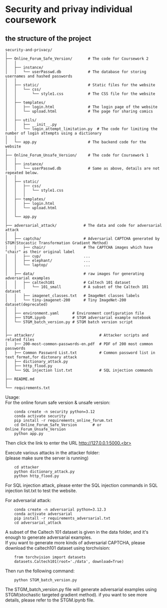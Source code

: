 # Security and privay individual coursework
## the structure of the project
```plaintext
security-and-privacy/                
│
├── Online_Forum_Safe_Version/       # The code for Coursework 2
│   │
│   ├── instance/                   
│   │   └── userPasswd.db            # The database for storing usernames and hashed passwords
│   │
│   ├── static/                      # Static files for the website
│   │   └── css/                     
│   │       └── style1.css           # The CSS file for the website
│   │
│   ├── templates/                   
│   │   ├── login.html               # The login page of the website
│   │   └── upload.html              # The page for sharing comics
│   │
│   ├── utils/                       
│   │   ├── __init__.py
│   │   └── login_attempt_limitation.py  # The code for limiting the number of login attempts using a dictionary
│   │
│   └── app.py                       # The backend code for the website
│
├── Online_Forum_Unsafe_Version/     # The code for Coursework 1
│   │
│   ├── instance/                    
│   │   └── userPasswd.db            # Same as above, details are not repeated below.
│   │   
│   ├── static/                      
│   │   ├── css/                    
│   │   │   └── style1.css                   
│   │   │
│   ├── templates/                 
│   │   ├── login.html              
│   │   └── upload.html              
│   │
│   └── app.py                       
│
├── adversarial_attack/            # The data and code for adversarial attack
│   │  
│   ├── captcha/                   # Adversarial CAPTCHA generated by STGM(Stocastic Transformation Gradient Method)
│   │   ├── chair/                 # The CAPTCHA images which have "chair" as their original label 
│   │   ├── cup/                   ...
│   │   ├── elephant/              ...
│   │   └── laptop/                ...
│   │
│   ├── data/                      # raw images for generating adversarial examples
│   │   ├── caltech101             # Caltech 101 dataset
│   │   │   └── 101_small          # A subset of the Caltech 101 dataset
│   │   ├── imagenet_classes.txt   # ImageNet classes labels
│   │   └── tiny-imagenet-200      # Tiny ImageNet-200 dataset(deprecated)
│   │
│   ├── environment.yaml      # Environment configuration file
│   ├── STGM.ipynb            # STGM adversarial example notebook
│   └── STGM_batch_version.py # STGM batch version script
│    
│   
├── attacker/                             # Attacker scripts and related files
│   ├── 200-most-common-passwords-en.pdf  # PDF of 200 most common passwords
│   ├── Common Password List.txt          # Common password list in text format,for dictonary attack
│   ├── dictionary_attack.py              
│   ├── http_flood.py                     
│   └── SQL injection list.txt            # SQL injection commands
│
├── README.md
│
└── requirements.txt
```
Usage:<br>
For the online forum safe version & unsafe version:
```plaintext
    conda create -n security python=3.12
    conda activate security
    pip install -r requirements_online_forum.txt
    cd Online_Forum_Safe_Version       # or Online_Forum_Unsafe_Version
    python app.py
```
Then click the link to enter the URL http://127.0.0.1:5000.<br>

Execute various attacks in the attacker folder:  
(please make sure the server is running)
```plaintext
    cd attacker
    python dictionary_attack.py
    python http_flood.py
```
For SQL injection attack, please enter the SQL injection commands in SQL injection list.txt to test the website.  

For adversarial attack:
```plaintext
    conda create -n adversarial python=3.12.3
    conda activate adversarial
    pip install -r requirements_adversarial.txt
    cd adversarial_attack
```
A subset of the Caltech 101 dataset is given in the data folder, and it's enough to generate adversarial examples.   
If you want to generate more kinds of adversarial CAPTCHA, please download the caltech101 dataset using torchvision:  
```plaintext
    from torchvision import datasets
    datasets.Caltech101(root='./data', download=True)
```
Then run the following command:
```plaintext
    python STGM_batch_version.py
```
The STGM_batch_version.py file will generate adversarial examples using STGM(stochastic targeted gradient method).
if you want to see more details, please refer to the STGM.ipynb file.